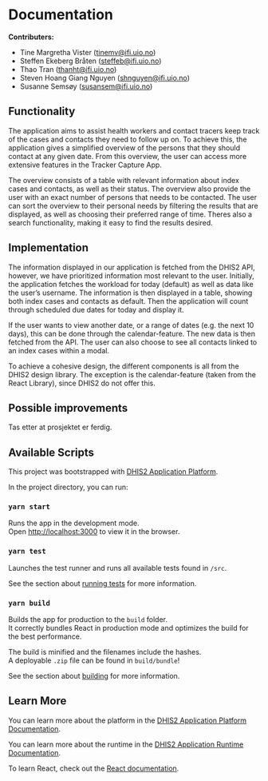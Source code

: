 # Documentation #

**Contributers:**
* Tine Margretha Vister (tinemv@ifi.uio.no)
* Steffen Ekeberg Bråten (steffeb@ifi.uio.no)
* Thao Tran (thanht@ifi.uio.no)
* Steven Hoang Giang Nguyen (shnguyen@ifi.uio.no)
* Susanne Semsøy (susansem@ifi.uio.no)

## Functionality ##

The application aims to assist health workers and contact tracers keep track of the cases and contacts they need to follow up on. To achieve this, the application gives a simplified overview of the persons that they should contact at any given date. From this overview, the user can access more extensive features in the Tracker Capture App.

The overview consists of a table with relevant information about index cases and contacts, as well as their status. The overview also provide the user with an exact number of persons that needs to be contacted. The user can sort the overview to their personal needs by filtering the results that are displayed, as well as choosing their preferred range of time. Theres also a search functionality, making it easy to find the results desired.


## Implementation

The information displayed in our application is fetched from the DHIS2 API, however, we have prioritized information most relevant to the user. Initially, the application fetches the workload for today (default) as well as data like the user’s username. The information is then displayed in a table, showing both index cases and contacts as default. Then the application will count through scheduled due dates for today and display it.

If the user wants to view another date, or a range of dates (e.g. the next 10 days), this can be done through the calendar-feature. The new data is then fetched from the API. The user can also choose to see all contacts linked to an index cases within a modal.

To achieve a cohesive design, the different components is all from the DHIS2 design library. The exception is the calendar-feature (taken from the React Library), since DHIS2 do not offer this.


## Possible improvements

Tas etter at prosjektet er ferdig.

## Available Scripts

This project was bootstrapped with [DHIS2 Application Platform](https://github.com/dhis2/app-platform).

In the project directory, you can run:

### `yarn start`

Runs the app in the development mode.<br />
Open [http://localhost:3000](http://localhost:3000) to view it in the browser.

### `yarn test`

Launches the test runner and runs all available tests found in `/src`.<br />

See the section about [running tests](https://platform.dhis2.nu/#/scripts/test) for more information.

### `yarn build`

Builds the app for production to the `build` folder.<br />
It correctly bundles React in production mode and optimizes the build for the best performance.

The build is minified and the filenames include the hashes.<br />
A deployable `.zip` file can be found in `build/bundle`!

See the section about [building](https://platform.dhis2.nu/#/scripts/build) for more information.

## Learn More

You can learn more about the platform in the [DHIS2 Application Platform Documentation](https://platform.dhis2.nu/).

You can learn more about the runtime in the [DHIS2 Application Runtime Documentation](https://runtime.dhis2.nu/).

To learn React, check out the [React documentation](https://reactjs.org/).

